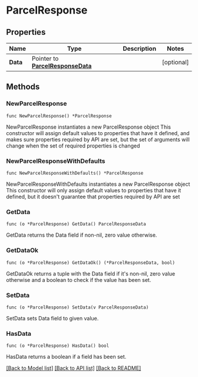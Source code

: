 # ParcelResponse

## Properties

Name | Type | Description | Notes
------------ | ------------- | ------------- | -------------
**Data** | Pointer to [**ParcelResponseData**](ParcelResponseData.md) |  | [optional] 

## Methods

### NewParcelResponse

`func NewParcelResponse() *ParcelResponse`

NewParcelResponse instantiates a new ParcelResponse object
This constructor will assign default values to properties that have it defined,
and makes sure properties required by API are set, but the set of arguments
will change when the set of required properties is changed

### NewParcelResponseWithDefaults

`func NewParcelResponseWithDefaults() *ParcelResponse`

NewParcelResponseWithDefaults instantiates a new ParcelResponse object
This constructor will only assign default values to properties that have it defined,
but it doesn't guarantee that properties required by API are set

### GetData

`func (o *ParcelResponse) GetData() ParcelResponseData`

GetData returns the Data field if non-nil, zero value otherwise.

### GetDataOk

`func (o *ParcelResponse) GetDataOk() (*ParcelResponseData, bool)`

GetDataOk returns a tuple with the Data field if it's non-nil, zero value otherwise
and a boolean to check if the value has been set.

### SetData

`func (o *ParcelResponse) SetData(v ParcelResponseData)`

SetData sets Data field to given value.

### HasData

`func (o *ParcelResponse) HasData() bool`

HasData returns a boolean if a field has been set.


[[Back to Model list]](../README.md#documentation-for-models) [[Back to API list]](../README.md#documentation-for-api-endpoints) [[Back to README]](../README.md)


